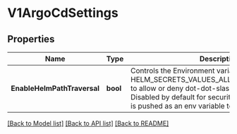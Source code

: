 # V1ArgoCdSettings

## Properties
Name | Type | Description | Notes
------------ | ------------- | ------------- | -------------
**EnableHelmPathTraversal** | **bool** | Controls the Environment variable HELM_SECRETS_VALUES_ALLOW_PATH_TRAVERSAL to allow or deny dot-dot-slash values file paths. Disabled by default for security reasons. This config is pushed as an env variable to the repo-server. | [optional] [default to null]

[[Back to Model list]](../README.md#documentation-for-models) [[Back to API list]](../README.md#documentation-for-api-endpoints) [[Back to README]](../README.md)

